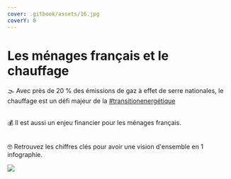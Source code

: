 ```yaml
---
cover: .gitbook/assets/16.jpg
coverY: 0
---
```


# Les ménages français et le chauffage

🌫️ Avec près de 20 % des émissions de gaz à effet de serre nationales, le chauffage est un défi majeur de la [#transitionenergétique](https://www.linkedin.com/feed/hashtag/?keywords=transitionenerg%C3%A9tique\&highlightedUpdateUrns=urn%3Ali%3Aactivity%3A7050013657811816448)&#x20;

\
💰 Il est aussi un enjeu financier pour les ménages français.

\
🤓 Retrouvez les chiffres clés pour avoir une vision d'ensemble en 1 infographie.

![](.gitbook/assets/FCU\_Infographie4.jpg)
